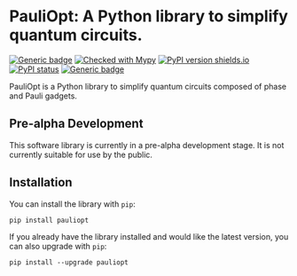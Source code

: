 # PauliOpt: A Python library to simplify quantum circuits.
[![Generic badge](https://img.shields.io/badge/python-3.8+-green.svg)](https://shields.io/)
[![Checked with Mypy](http://www.mypy-lang.org/static/mypy_badge.svg)](https://github.com/python/mypy)
[![PyPI version shields.io](https://img.shields.io/pypi/v/pauliopt.svg)](https://pypi.python.org/pypi/pauliopt/)
[![PyPI status](https://img.shields.io/pypi/status/pauliopt.svg)](https://pypi.python.org/pypi/payliopt/)
[![Generic badge](https://img.shields.io/badge/supported%20by-Hashberg-blue)](https://hashberg.io/)

PauliOpt is a Python library to simplify quantum circuits composed of phase and Pauli gadgets.

## Pre-alpha Development

This software library is currently in a pre-alpha development stage.
It is not currently suitable for use by the public.


## Installation

You can install the library with `pip`:

```
pip install pauliopt
```

If you already have the library installed and would like the latest version, you can also upgrade with `pip`:

```
pip install --upgrade pauliopt
```
